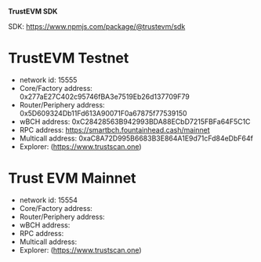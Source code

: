 **TrustEVM SDK**

SDK: https://www.npmjs.com/package/@trustevm/sdk

# **TrustEVM Testnet**
- network id: 15555
- Core/Factory address: 0x277aE27C402c95746fBA3e7519Eb26d137709F79
- Router/Periphery address: 0x5D609324Db11Fd613A90071F0a67875f77539150
- wBCH address: 0xC28428563B942993BDA88ECbD7215FBFa64F5C1C
- RPC address: https://smartbch.fountainhead.cash/mainnet
- Multicall address: 0xaC8A72D995B6683B3E864A1E9d71cFd84eDbF64f
- Explorer: (https://www.trustscan.one)



# **Trust EVM Mainnet**
- network id: 15554 
- Core/Factory address: 
- Router/Periphery address: 
- wBCH address: 
- RPC address: 
- Multicall address: 
- Explorer: (https://www.trustscan.one)


